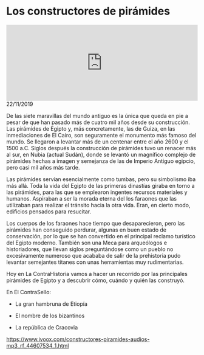 # Los constructores de pirámides
<iframe id='audio_88903085' frameborder='0' allowfullscreen='' scrolling='no' height='200' style='width:100%;' src='https://www.ivoox.com/player_ej_44607534_6_1.html' loading='lazy'></iframe>22/11/2019

De las siete maravillas del mundo antiguo es la única que queda en pie a pesar de que han pasado más de cuatro mil años desde su construcción. Las pirámides de Egipto y, más concretamente, las de Guiza, en las inmediaciones de El Cairo, son seguramente el monumento más famoso del mundo. Se llegaron a levantar más de un centenar entre el año 2600 y el 1500 a.C. Siglos después la construcción de pirámides tuvo un renacer más al sur, en Nubia (actual Sudán), donde se levantó un magnífico complejo de pirámides hechas a imagen y semejanza de las de Imperio Antiguo egipcio, pero casi mil años más tarde. 

 Las pirámides servían esencialmente como tumbas, pero su simbolismo iba más allá. Toda la vida del Egipto de las primeras dinastías giraba en torno a las pirámides, para las que se emplearon ingentes recursos materiales y humanos. Aspiraban a ser la morada eterna del los faraones que las utilizaban para realizar el tránsito hacia la otra vida. Eran, en cierto modo, edificios pensados para resucitar. 

 Los cuerpos de los faraones hace tiempo que desaparecieron, pero las pirámides han conseguido perdurar, algunas en buen estado de conservación, por lo que se han convertido en el principal reclamo turístico del Egipto moderno. También son una Meca para arqueólogos e historiadores, que llevan siglos preguntándose como un pueblo no excesivamente numeroso que acababa de salir de la prehistoria pudo levantar semejantes titanes con unas herramientas muy rudimentarias. 

 Hoy en La ContraHistoria vamos a hacer un recorrido por las principales pirámides de Egipto y a descubrir cómo, cuándo y quién las construyó. 

 En El ContraSello:

 - La gran hambruna de Etiopía

 - El nombre de los bizantinos

 - La república de Cracovia 

 

https://www.ivoox.com/constructores-piramides-audios-mp3_rf_44607534_1.html
